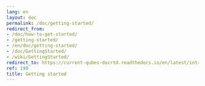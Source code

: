 ```yaml
---
lang: en
layout: doc
permalink: /doc/getting-started/
redirect_from:
- /doc/how-to-get-started/
- /getting-started/
- /en/doc/getting-started/
- /doc/GettingStarted/
- /wiki/GettingStarted/
redirect_to: https://current-qubes-docrtd.readthedocs.io/en/latest/introduction/getting-started.html
ref: 190
title: Getting started
---
```

